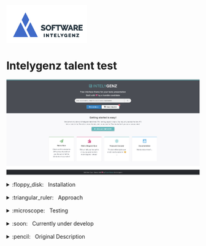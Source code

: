 ![alt text](static/images/igz-h.jpg)
# Intelygenz talent test


![alt text](static/images/home.png)

<details>

[![-----------------------------------------------------](https://raw.githubusercontent.com/andreasbm/readme/master/assets/lines/rainbow.png)](#Installation)
<a href="#Installation"></a>

<summary> :floppy_disk: &nbsp; Installation</summary>

- ## :whale: &nbsp; Install Docker & Docker Compose

  https://docs.docker.com/get-docker/  
  https://docs.docker.com/compose/install/

- ## :closed_lock_with_key: &nbsp; Environment Variables

  To run this project, you will need to add the following environment variables regarding DB mapping to your `.env` file:

  `POSTGRES_NAME`

  `POSTGRES_USER`

  `POSTGRES_PASSWORD`

  <br/>And the following ones to setup an admin user for Django:

  `DJANGO_SUPERUSER_USERNAME`

  `DJANGO_SUPERUSER_EMAIL`

  `DJANGO_SUPERUSER_PASSWORD`

  <br/> A Boolean value for debugging session (Optional, default = False):

  `DEBUG`


- ## :wrench: &nbsp; Build and run container

  To build the container you can just run the `start.sh` script. The script will try to create a Django superuser (if it does not exist already):

  You may set the credentials via `.env` file and just run:
  ```bash
  sh start.sh
  ```

  Or explicitly before invoking the script:
  ```bash
   DJANGO_SUPERUSER_USERNAME=admin \
   DJANGO_SUPERUSER_EMAIL=admin@admin.com \
   DJANGO_SUPERUSER_PASSWORD=****** \
   sh start.sh
  ```

  (Optional) VSCode debugging setup is already integrated. A debugging session can be launched by setting truthy its variable:
  ```bash
  DEBUG=true sh start.sh
  ```

  (Optional) To run testing Suite:
  ```bash
  docker exec Django-server-container venv/bin/python -m pytest --verbosity=2 -l
  ```
  </details>

<br>

<details>

[![-----------------------------------------------------](https://raw.githubusercontent.com/andreasbm/readme/master/assets/lines/rainbow.png)](#aproach)
<a href="#aproach"></a>

  <summary> :triangular_ruler: &nbsp; Approach</summary>

- Marke it work locally :arrow_right: &nbsp;  Dockerize it
- Document readme at each commit made
- External app architecture. Abstract docker commands into bash scripts
- Clear folder structure
</details>

<br>

<details>

[![-----------------------------------------------------](https://raw.githubusercontent.com/andreasbm/readme/master/assets/lines/rainbow.png)](#testing)
<a href="#testing"></a>

  <summary> :microscope: &nbsp; Testing</summary>

  - Test run comand <i>docker exec Django-server-container venv/bin/python -m pytest --verbosity=2 -l</i>
  - Test right results :white_check_mark:
  - Test right input format:
    - Test input format is a list :white_check_mark:
    - Test squared matrix for main diagonal sum :white_check_mark:
    - Test no empty input :white_check_mark:


</details>

<br>

<!-- <details>

[![-----------------------------------------------------](https://raw.githubusercontent.com/andreasbm/readme/master/assets/lines/rainbow.png)](#bp)
<a href="#bp"></a>

  <summary> :cold_sweat: &nbsp; Blocking points</summary>


</details>

<br> -->

<details>

[![-----------------------------------------------------](https://raw.githubusercontent.com/andreasbm/readme/master/assets/lines/rainbow.png)](#cud)
<a href="#cud"></a>

  <summary> :soon: &nbsp; Currently under develop</summary>

  - Rest Swagger interface & API documentation
  - Login front page & auth configuration

</details>

<br>

<details>

[![-----------------------------------------------------](https://raw.githubusercontent.com/andreasbm/readme/master/assets/lines/rainbow.png)](#description)
<a href="#description"></a>

<summary><span> :pencil: &nbsp; Original Description</span></summary>
##_v1.0.0_

### What you’ll need
* A favorite text editor or IDE
* [Python 3.x](https://www.python.org/)
* [pip](https://pypi.org/project/pip/)
* [Virtualenv](https://virtualenv.pypa.io/en/latest/installation/)
* Minimum knowledge about [Flask Framework](http://flask.pocoo.org/)

### What you'll do
1. Download and unzip this source repository, or clone it using [Git](https://git-scm.com):  
  `git clone git@gitlab.com:intelygenz/igz-python-talent-test.git`
2. **Read the issue** that has been assigned to you.
3. **Create a merge request from the issue** from the issue detail screen, you can create a merge request to work on. When you create a merge request, a branch is also created.
5. **Work on the branch** until you feel you have resolved the issue.
6. Remove the **WIP** status on the merge request screen
7. You are ready to go!

More info: https://about.gitlab.com/2016/03/08/gitlab-tutorial-its-all-connected/

#### Create virtualenv
This is required once before installing dependencies
##### Windows
```
#Without Python in path
c:\Python35\python -m venv c:\path\to\myenv

#With python in path 
c:\>python -m venv c:\path\to\myenv
```
##### UNIX
```
python3 -m venv venv
```
#### Activate virtualenv
This is required before installing dependencies or running the project.
##### Windows
```
venv\Scripts\activate
```
##### UNIX
```
source venv/bin/activate
```
Once virtualenv is activated, your prompt will change. To deactivate it, run
```
deactivate
```
#### Install dependencies
With virtualenv enabled, run
```
pip install -r requirements.txt
```
#### Run the Project
With virtualenv enabled, run
```
python main.py
```

#### Test the services
```
curl --header "Content-Type: application/json" \
  --request POST \
  --data '{ "matrix": [ [ 1, 2, 3], [4, 5, 6], [7, 8, 9] ] }' \
  http://localhost:5000/api/matrix/sum
```
```
curl --header "Content-Type: application/json" \
  --request POST \
  --data '{ "matrix": [ [ 1, 2, 3], [4, 5, 6], [7, 8, 9] ] }' \
  http://localhost:5000/api/matrix/diagonal_sum
```
```
curl --header "Content-Type: application/json" \
  --request POST \
  --data '{ "string": "aaAabaccCBb" }' \
  http://localhost:5000/api/string/encode
```
### Mandatory
**Push the create branch to remote for evaluate the solution.**

### Important
_Please, feel free to contact us if you need more information by writting a comment in the asigned issue and we will respond asap._


</details>


